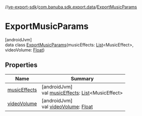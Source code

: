 //[ve-export-sdk](../../../index.md)/[com.banuba.sdk.export.data](../index.md)/[ExportMusicParams](index.md)

# ExportMusicParams

[androidJvm]\
data class [ExportMusicParams](index.md)(musicEffects: [List](https://kotlinlang.org/api/latest/jvm/stdlib/kotlin.collections/-list/index.html)&lt;MusicEffect&gt;, videoVolume: [Float](https://kotlinlang.org/api/latest/jvm/stdlib/kotlin/-float/index.html))

## Properties

| Name | Summary |
|---|---|
| [musicEffects](music-effects.md) | [androidJvm]<br>val [musicEffects](music-effects.md): [List](https://kotlinlang.org/api/latest/jvm/stdlib/kotlin.collections/-list/index.html)&lt;MusicEffect&gt; |
| [videoVolume](video-volume.md) | [androidJvm]<br>val [videoVolume](video-volume.md): [Float](https://kotlinlang.org/api/latest/jvm/stdlib/kotlin/-float/index.html) |
